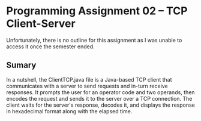 # Programming Assignment 02 – TCP Client-Server
Unfortunately, there is no outline for this assignment as I was unable to access it once the semester ended.  

## Sumary  
In a nutshell, the ClientTCP.java file is a Java-based TCP client that communicates with a server to send requests
and in-turn receive responses. It prompts the user for an operator code and two operands, then encodes the request
and sends it to the server over a TCP connection. The client waits for the server's response, decodes it, and displays
the response in hexadecimal format along with the elapsed time.
